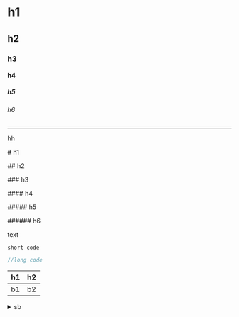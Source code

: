 # h1

## h2

### h3

#### h4

##### h5

###### h6

---

<text color="gray">hh</text>

\# h1

\## h2

\### h3

\#### h4

\##### h5

\###### h6

text

`short code`

```cpp
//long code
```

h1|h2
-|-
b1|b2
<!-- 
???+ note "choose"
    === "1"
    
  choosed **1**
    === "2"
    
  choosed **2**
    === "3"
    
  choosed **3**
 -->
<details><summary>sb</summary>

# 1
## 2
</details>
